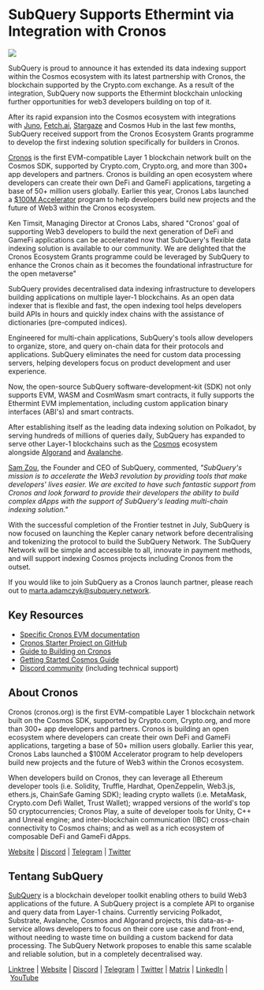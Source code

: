 # SubQuery Supports Ethermint via Integration with Cronos

![](https://miro.medium.com/max/1400/0*fisvq1g9Z-XDgJED)

SubQuery is proud to announce it has extended its data indexing support within the Cosmos ecosystem with its latest partnership with Cronos, the blockchain supported by the Crypto.com exchange. As a result of the integration, SubQuery now supports the Ethermint blockchain unlocking further opportunities for web3 developers building on top of it.

After its rapid expansion into the Cosmos ecosystem with integrations with [Juno](./20220609-juno-cosmos.md), [Fetch.ai](./20220719-fetch.md), [Stargaze](./20220726-stargaze.md) and Cosmos Hub in the last few months, SubQuery received support from the Cronos Ecosystem Grants programme to develop the first indexing solution specifically for builders in Cronos.

[Cronos](https://cronos.org/) is the first EVM-compatible Layer 1 blockchain network built on the Cosmos SDK, supported by Crypto.com, Crypto.org, and more than 300+ app developers and partners. Cronos is building an open ecosystem where developers can create their own DeFi and GameFi applications, targeting a base of 50+ million users globally. Earlier this year, Cronos Labs launched a [$100M Accelerator](https://cronos.org/accelerators) program to help developers build new projects and the future of Web3 within the Cronos ecosystem.

Ken Timsit, Managing Director at Cronos Labs, shared "Cronos' goal of supporting Web3 developers to build the next generation of DeFi and GameFi applications can be accelerated now that SubQuery's flexible data indexing solution is available to our community. We are delighted that the Cronos Ecosystem Grants programme could be leveraged by SubQuery to enhance the Cronos chain as it becomes the foundational infrastructure for the open metaverse"

SubQuery provides decentralised data indexing infrastructure to developers building applications on multiple layer-1 blockchains. As an open data indexer that is flexible and fast, the open indexing tool helps developers build APIs in hours and quickly index chains with the assistance of dictionaries (pre-computed indices).

Engineered for multi-chain applications, SubQuery's tools allow developers to organize, store, and query on-chain data for their protocols and applications. SubQuery eliminates the need for custom data processing servers, helping developers focus on product development and user experience.

Now, the open-source SubQuery software-development-kit (SDK) not only supports EVM, WASM and CosmWasm smart contracts, it fully supports the Ethermint EVM implementation, including custom application binary interfaces (ABI's) and smart contracts.

After establishing itself as the leading data indexing solution on Polkadot, by serving hundreds of millions of queries daily, SubQuery has expanded to serve other Layer-1 blockchains such as the [Cosmos](./20220909-cosmoshub.md) ecosystem alongside [Algorand](./20220713-algorand.md) and [Avalanche](./20220321-avalache.md).

[Sam Zou](https://twitter.com/zoujialiu), the Founder and CEO of SubQuery, commented, *"SubQuery's mission is to accelerate the Web3 revolution by providing tools that make developers' lives easier. We are excited to have such fantastic support from Cronos and look forward to provide their developers the ability to build complex dApps with the support of SubQuery's leading multi-chain indexing solution."*

With the successful completion of the Frontier testnet in July, SubQuery is now focused on launching the Kepler canary network before decentralising and tokenizing the protocol to build the SubQuery Network. The SubQuery Network will be simple and accessible to all, innovate in payment methods, and will support indexing Cosmos projects including Cronos from the outset.

If you would like to join SubQuery as a Cronos launch partner, please reach out to marta.adamczyk@subquery.network.

## Key Resources

- [Specific Cronos EVM documentation](https://academy.subquery.network/build/cosmos-evm.html)
- [Cronos Starter Project on GitHub](https://github.com/subquery/cosmos-subql-starter/tree/main/Cronos/cronos-evm-starter)
- [Guide to Building on Cronos](https://crofam.me/devtips)
- [Getting Started Cosmos Guide](https://academy.subquery.network/quickstart/quickstart_chains/cosmos.html)
- [Discord community](https://discord.com/invite/subquery) (including technical support)

## About Cronos

Cronos (cronos.org) is the first EVM-compatible Layer 1 blockchain network built on the Cosmos SDK, supported by Crypto.com, Crypto.org, and more than 300+ app developers and partners. Cronos is building an open ecosystem where developers can create their own DeFi and GameFi applications, targeting a base of 50+ million users globally. Earlier this year, Cronos Labs launched a $100M Accelerator program to help developers build new projects and the future of Web3 within the Cronos ecosystem.

When developers build on Cronos, they can leverage all Ethereum developer tools (i.e. Solidity, Truffle, Hardhat, OpenZeppelin, Web3.js, ethers.js, ChainSafe Gaming SDK); leading crypto wallets (i.e. MetaMask, Crypto.com Defi Wallet, Trust Wallet); wrapped versions of the world's top 50 cryptocurrencies; Cronos Play, a suite of developer tools for Unity, C++ and Unreal engine; and inter-blockchain communication (IBC) cross-chain connectivity to Cosmos chains; and as well as a rich ecosystem of composable DeFi and GameFi dApps.

[Website](https://cronos.org/) | [Discord](https://discord.com/invite/pahqHz26q4) | [Telegram](https://t.me/Cryptoorg_Chain_Announcements) | [Twitter](https://twitter.com/cronos_chain)

## Tentang SubQuery

[SubQuery](https://subquery.network/) is a blockchain developer toolkit enabling others to build Web3 applications of the future. A SubQuery project is a complete API to organise and query data from Layer-1 chains. Currently servicing Polkadot, Substrate, Avalanche, Cosmos and Algorand projects, this data-as-a-service allows developers to focus on their core use case and front-end, without needing to waste time on building a custom backend for data processing. The SubQuery Network proposes to enable this same scalable and reliable solution, but in a completely decentralised way.

​​[Linktree](https://linktr.ee/subquerynetwork) | [Website](https://subquery.network/) | [Discord](https://discord.com/invite/78zg8aBSMG) | [Telegram](https://t.me/subquerynetwork) | [Twitter](https://twitter.com/subquerynetwork) | [Matrix](https://matrix.to/#/#subquery:matrix.org) | [LinkedIn](https://www.linkedin.com/company/subquery) | [YouTube](https://www.youtube.com/channel/UCi1a6NUUjegcLHDFLr7CqLw)
